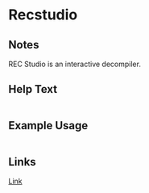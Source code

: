 # Recstudio

Notes
-------
REC Studio is an interactive decompiler.


Help Text
-------
```

```

Example Usage
-------


```

```

Links
-------
[Link](http://www.backerstreet.com/rec/rec.htm)

[]()
